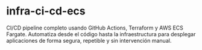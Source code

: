 # infra-ci-cd-ecs
CI/CD pipeline completo usando GitHub Actions, Terraform y AWS ECS Fargate. Automatiza desde el código hasta la infraestructura para desplegar aplicaciones de forma segura, repetible y sin intervención manual.
